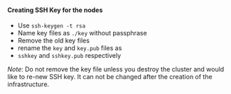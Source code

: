 #### Creating SSH Key for the nodes ####

* Use `ssh-keygen -t rsa`
* Name key files as `./key` without passphrase
* Remove the old key files
* rename the `key` and `key.pub` files as
* `sshkey` and `sshkey.pub` respectively

_Note_: Do not remove the key file unless you destroy the cluster and would like to re-new SSH key. It can not be changed after the creation of the infrastructure.